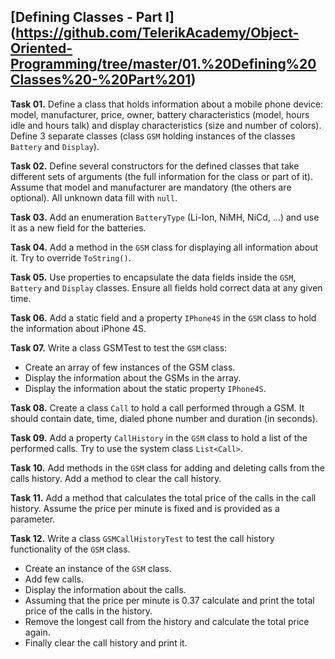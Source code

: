 ## [Defining Classes - Part I] (https://github.com/TelerikAcademy/Object-Oriented-Programming/tree/master/01.%20Defining%20Classes%20-%20Part%201)

**Task 01.** Define a class that holds information about a mobile phone device: model, manufacturer, price, owner, battery characteristics (model, hours idle and hours talk) and display characteristics (size and number of colors). Define 3 separate classes (class `GSM` holding instances of the classes `Battery` and `Display`).

**Task 02.** Define several constructors for the defined classes that take different sets of arguments (the full information for the class or part of it). Assume that model and manufacturer are mandatory (the others are optional). All unknown data fill with `null`.

**Task 03.** Add an enumeration `BatteryType` (Li-Ion, NiMH, NiCd, …) and use it as a new field for the batteries.

**Task 04.** Add a method in the `GSM` class for displaying all information about it. Try to override `ToString()`.

**Task 05.** Use properties to encapsulate the data fields inside the `GSM`, `Battery` and `Display` classes. Ensure all fields hold correct data at any given time.

**Task 06.** Add a static field and a property `IPhone4S` in the `GSM` class to hold the information about iPhone 4S.

**Task 07.** Write a class GSMTest to test the `GSM` class:
  * Create an array of few instances of the GSM class.
  * Display the information about the GSMs in the array.
  * Display the information about the static property `IPhone4S`.

**Task 08.** Create a class `Call` to hold a call performed through a GSM. It should contain date, time, dialed phone number and duration (in seconds).

**Task 09.** Add a property `CallHistory` in the `GSM` class to hold a list of the performed calls. Try to use the system class `List<Call>`.

**Task 10.** Add methods in the `GSM` class for adding and deleting calls from the calls history. Add a method to clear the call history.

**Task 11.** Add a method that calculates the total price of the calls in the call history. Assume the price per minute is fixed and is provided as a parameter.

**Task 12.** Write a class `GSMCallHistoryTest` to test the call history functionality of the `GSM` class.
  * Create an instance of the `GSM` class.
  * Add few calls.
  * Display the information about the calls.
  * Assuming that the price per minute is 0.37 calculate and print the total price of the calls in the history.
  * Remove the longest call from the history and calculate the total price again.
  * Finally clear the call history and print it.

